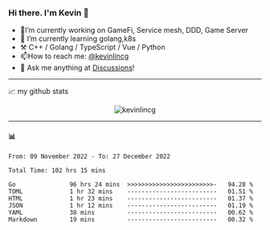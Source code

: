 ### Hi there. I'm Kevin 👋

- 🔭I’m currently working on GameFi, Service mesh, DDD, Game Server
- 🌱 I’m currently learning golang,k8s
-   :hammer_and_pick: C++ / Golang / TypeScript / Vue / Python
- 📫How to reach me: [@kevinlincg](https://twitter.com/kevinlincg) 
-   :thought_balloon: Ask me anything at [Discussions](https://github.com/kevinlincg/kevinlincg/discussions/new)!

---

📈 my github stats

<p align="center"> <img src="https://github-readme-stats-ouuan.vercel.app/api?username=kevinlincg&theme=dark&show_icons=true&count_private=true" alt="kevinlincg" />

---

#### :bar_chart: 

<!--START_SECTION:waka-->

```text
From: 09 November 2022 - To: 27 December 2022

Total Time: 102 hrs 15 mins

Go               96 hrs 24 mins  >>>>>>>>>>>>>>>>>>>>>>>>-   94.28 %
TOML             1 hr 32 mins    -------------------------   01.51 %
HTML             1 hr 23 mins    -------------------------   01.37 %
JSON             1 hr 12 mins    -------------------------   01.19 %
YAML             38 mins         -------------------------   00.62 %
Markdown         19 mins         -------------------------   00.32 %
```

<!--END_SECTION:waka-->
